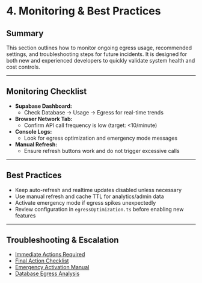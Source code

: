 # 4. Monitoring & Best Practices

## Summary
This section outlines how to monitor ongoing egress usage, recommended settings, and troubleshooting steps for future incidents. It is designed for both new and experienced developers to quickly validate system health and cost controls.

---

## Monitoring Checklist
- **Supabase Dashboard:**
  - Check Database → Usage → Egress for real-time trends
- **Browser Network Tab:**
  - Confirm API call frequency is low (target: <10/minute)
- **Console Logs:**
  - Look for egress optimization and emergency mode messages
- **Manual Refresh:**
  - Ensure refresh buttons work and do not trigger excessive calls

---

## Best Practices
- Keep auto-refresh and realtime updates disabled unless necessary
- Use manual refresh and cache TTL for analytics/admin data
- Activate emergency mode if egress spikes unexpectedly
- Review configuration in `egressOptimization.ts` before enabling new features

---

## Troubleshooting & Escalation
- [Immediate Actions Required](../IMMEDIATE_ACTIONS_REQUIRED.md)
- [Final Action Checklist](../FINAL_ACTION_CHECKLIST.md)
- [Emergency Activation Manual](../EMERGENCY_ACTIVATION.md)
- [Database Egress Analysis](../DATABASE_EGRESS_ANALYSIS.md)
